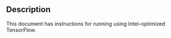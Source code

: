 <!-- 10. Description -->
## Description

This document has instructions for running [<model name>](https://arxiv.org/pdf/1512.02325.pdf)
<precision> <mode> using Intel-optimized TensorFlow.
